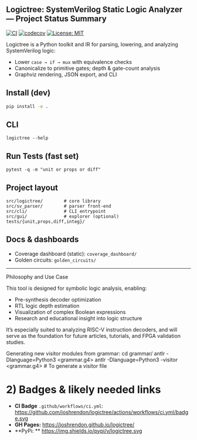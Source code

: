 ## Logictree: SystemVerilog Static Logic Analyzer — Project Status Summary

[![CI](https://github.com/joshrendon/logictree/actions/workflows/ci.yml/badge.svg)](https://github.com/joshrendon/logictree/actions/workflows/ci.yml)
[![codecov](https://codecov.io/gh/joshrendon/logictree/branch/main/graph/badge.svg)](https://codecov.io/gh/joshrendon/logictree)
[![License: MIT](https://img.shields.io/badge/License-MIT-green.svg)](LICENSE)

Logictree is a Python toolkit and IR for parsing, lowering, and analyzing SystemVerilog logic:
- Lower `case → if → mux` with equivalence checks
- Canonicalize to primitive gates; depth & gate-count analysis
- Graphviz rendering, JSON export, and CLI

## Install (dev)
```bash
pip install -e .
```

## CLI
`logictree --help`

## Run Tests (fast set)
`pytest -q -m "unit or props or diff"`

## Project layout
```
src/logictree/        # core library
src/sv_parser/        # parser front-end
src/cli/              # CLI entrypoint
src/gui/              # explorer (optional)
tests/{unit,props,diff,integ}/
```
## Docs & dashboards
* Coverage dashboard (static): `coverage_dashboard/`
* Golden circuits: `golden_circuits/`

---
Philosophy and Use Case

This tool is designed for symbolic logic analysis, enabling:
* Pre-synthesis decoder optimization
* RTL logic depth estimation
* Visualization of complex Boolean expressions
* Research and educational insight into logic structure

It’s especially suited to analyzing RISC-V instruction decoders, and will serve as the foundation 
for future articles, tutorials, and FPGA validation studies.

Generating new visitor modules from grammar:
cd grammar/
antlr -Dlanguage=Python3 <grammar.g4>
antlr -Dlanguage=Python3 -visitor <grammar.g4>  # To generate a visitor file

# 2) Badges & likely needed links
- **CI Badge** `.github/workflows/ci.yml`: https://github.com/joshrendon/logictree/actions/workflows/ci.yml/badge.svg
- **GH Pages:** https://joshrendon.github.io/logictree/
- **PyPi: ** https://img.shields.io/pypi/v/logictree.svg
